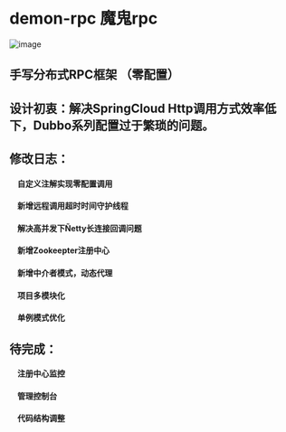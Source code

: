 # demon-rpc 魔鬼rpc

![image](https://imgconvert.csdnimg.cn/aHR0cDovL2ltZy45NDIxLnRvcC8xNTk1NDgzMDIzJTI4MSUyOS5wbmc)
## 手写分布式RPC框架 （零配置）
## 设计初衷：解决SpringCloud Http调用方式效率低下，Dubbo系列配置过于繁琐的问题。
## 修改日志：
 ####  &#8195;自定义注解实现零配置调用
 ####  &#8195;新增远程调用超时时间守护线程
 ####  &#8195;解决高并发下Ñetty长连接回调问题
 ####  &#8195;新增Zookeepter注册中心
 ####  &#8195;新增中介者模式，动态代理
 ####  &#8195;项目多模块化
 ####  &#8195;单例模式优化


## 待完成：
  ####  &#8195;注册中心监控
  ####  &#8195;管理控制台
  ####  &#8195;代码结构调整
